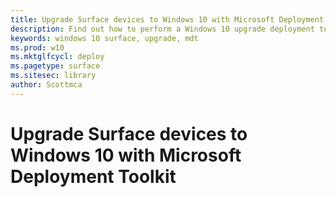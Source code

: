 ```yaml
---
title: Upgrade Surface devices to Windows 10 with Microsoft Deployment Toolkit (Surface)
description: Find out how to perform a Windows 10 upgrade deployment to your Surface devices. 
keywords: windows 10 surface, upgrade, mdt
ms.prod: w10
ms.mktglfcycl: deploy
ms.pagetype: surface
ms.sitesec: library
author: Scottmca
---
```


#  Upgrade Surface devices to Windows 10 with Microsoft Deployment Toolkit

